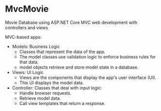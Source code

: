 # MvcMovie
Movie Database using ASP.NET Core MVC web development with controllers and views

MVC-based apps:
<ul>
  <li>Models: Business Logic
    <ul>
      <li>Classes that represent the data of the app.</li>
      <li>The model classes use validation logic to enforce business rules for that data.</li>
      <li>model objects retrieve and store model state in a database.</li>
    </ul>
  </li>
  <li>Views: UI Logic
    <ul>
      <li>Views are the components that display the app's user interface (UI).</li>
      <li>This UI displays the model data.</li>
    </ul>
  </li>
  <li>Controller: Classes that deal with input logic:
    <ul>
      <li>Handle browser requests.</li>
      <li>Retrieve model data.</li>
      <li>Call view templates that return a response.</li>
    </ul>
  </li>
</ul>